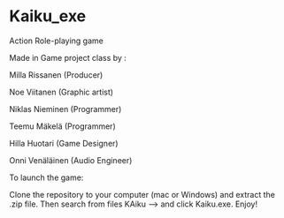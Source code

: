# Kaiku_exe
Action Role-playing game

Made in Game project class by :

Milla Rissanen	(Producer)

Noe Viitanen 	(Graphic artist)

Niklas Nieminen (Programmer)

Teemu Mäkelä	(Programmer)

Hilla Huotari	(Game Designer)

Onni Venäläinen (Audio Engineer)

To launch the game:

Clone the repository to your computer (mac or Windows) and extract the .zip file. Then search from files KAiku --> and click Kaiku.exe. Enjoy!
